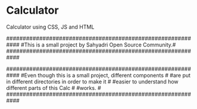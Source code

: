 # Calculator
Calculator using CSS, JS and HTML

############################################################
#This is a small project by Sahyadri Open Source Community.#
############################################################

############################################################
#Even though this is a small project, different components #
#are put in different directories in order to make it      #
#easier to understand how different parts of this Calc     #
#works.                                                    #
############################################################
